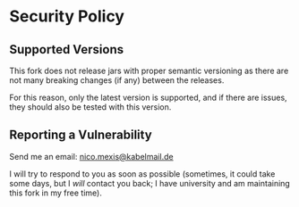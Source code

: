 # Security Policy

## Supported Versions

This fork does not release jars with proper semantic versioning as there
are not many breaking changes (if any) between the releases.

For this reason, only the latest version is supported, and if there are
issues, they should also be tested with this version.

## Reporting a Vulnerability

Send me an email: nico.mexis@kabelmail.de

I will try to respond to you as soon as possible (sometimes, it could
take some days, but I *will* contact you back; I have university and
am maintaining this fork in my free time).
